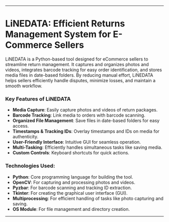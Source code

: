 
---

# LiNEDATA: Efficient Returns Management System for E-Commerce Sellers

LiNEDATA is a Python-based tool designed for eCommerce sellers to streamline return management. It captures and organizes photos and videos, integrates barcode tracking for easy order identification, and stores media files in date-based folders. By reducing manual effort, LiNEDATA helps sellers efficiently handle disputes, minimize losses, and maintain a smooth workflow.

### Key Features of LiNEDATA  
- **Media Capture**: Easily capture photos and videos of return packages.  
- **Barcode Tracking**: Link media to orders with barcode scanning.  
- **Organized File Management**: Save files in date-based folders for easy access.  
- **Timestamps & Tracking IDs**: Overlay timestamps and IDs on media for authenticity.  
- **User-Friendly Interface**: Intuitive GUI for seamless operation.  
- **Multi-Tasking**: Efficiently handles simultaneous tasks like saving media.  
- **Custom Controls**: Keyboard shortcuts for quick actions.  

### Technologies Used:
- **Python**: Core programming language for building the tool.  
- **OpenCV**: For capturing and processing photos and videos.  
- **Pyzbar**: For barcode scanning and tracking ID extraction.  
- **Tkinter**: For creating the graphical user interface (GUI).  
- **Multiprocessing**: For efficient handling of tasks like photo capturing and saving.      
- **OS Module**: For file management and directory creation.  

---
